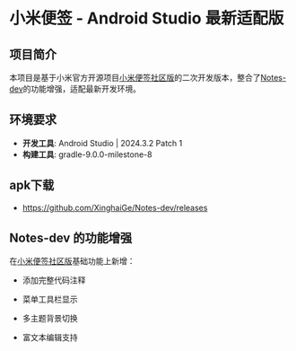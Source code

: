 # 小米便签 - Android Studio 最新适配版



## 项目简介
本项目是基于小米官方开源项目[小米便签社区版](https://github.com/MiCode/Notes)的二次开发版本，整合了[Notes-dev](https://github.com/cecildelakers/Notes-dev)的功能增强，适配最新开发环境。



## 环境要求
- **开发工具**: Android Studio | 2024.3.2 Patch 1
- **构建工具**: gradle-9.0.0-milestone-8



## apk下载
- https://github.com/XinghaiGe/Notes-dev/releases



## Notes-dev 的功能增强

在[小米便签社区版](https://github.com/MiCode/Notes)基础功能上新增：

- 添加完整代码注释

- 菜单工具栏显示
- 多主题背景切换
- 富文本编辑支持
